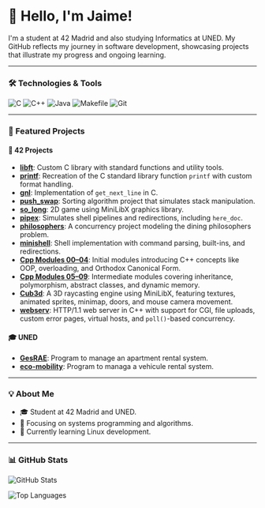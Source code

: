 # 👋 Hello, I'm Jaime!

I'm a student at 42 Madrid and also studying Informatics at UNED. My GitHub reflects my journey in software development, showcasing projects that illustrate my progress and ongoing learning.

---

### 🛠️ Technologies & Tools

![C](https://img.shields.io/badge/C-%2300599C.svg?style=flat&logo=c&logoColor=white)
![C++](https://img.shields.io/badge/C++-%2300599C.svg?style=flat&logo=c%2B%2B&logoColor=white)
![Java](https://img.shields.io/badge/Java-%23ED8B00.svg?style=flat&logo=java&logoColor=white)
![Makefile](https://img.shields.io/badge/Makefile-%23E2E2E2.svg?style=flat-square)
![Git](https://img.shields.io/badge/Git-%23F1502F.svg?style=flat-square&logo=git&logoColor=white)

---

### 📂 Featured Projects

#### 🧱 42 Projects

- [**libft**](https://github.com/jaimeol/libft): Custom C library with standard functions and utility tools.  
- [**printf**](https://github.com/jaimeol/printf): Recreation of the C standard library function `printf` with custom format handling.  
- [**gnl**](https://github.com/jaimeol/gnl): Implementation of `get_next_line` in C.  
- [**push_swap**](https://github.com/jaimeol/push_swap): Sorting algorithm project that simulates stack manipulation.  
- [**so_long**](https://github.com/jaimeol/so_long): 2D game using MiniLibX graphics library.  
- [**pipex**](https://github.com/jaimeol/pipex): Simulates shell pipelines and redirections, including `here_doc`.  
- [**philosophers**](https://github.com/jaimeol/philosophers): A concurrency project modeling the dining philosophers problem.  
- [**minishell**](https://github.com/jaimeol/minishell): Shell implementation with command parsing, built-ins, and redirections.  
- [**Cpp Modules 00–04**](https://github.com/jaimeol/CppBatch1): Initial modules introducing C++ concepts like OOP, overloading, and Orthodox Canonical Form.  
- [**Cpp Modules 05–09**](https://github.com/jaimeol/Cpp_Batch_2): Intermediate modules covering inheritance, polymorphism, abstract classes, and dynamic memory.  
- [**Cub3d**](https://github.com/jaimeol/Cub3d): A 3D raycasting engine using MiniLibX, featuring textures, animated sprites, minimap, doors, and mouse camera movement.  
- [**webserv**](https://github.com/jaimeol/webserv): HTTP/1.1 web server in C++ with support for CGI, file uploads, custom error pages, virtual hosts, and `poll()`-based concurrency.  

#### 🎓 UNED

- [**GesRAE**](https://github.com/jaimeol/gesRAE): Program to manage an apartment rental system.
- [**eco-mobility**](https://github.com/jaimeol/eco-mobility): Program to managa a vehicule rental system.

---

### 💡 About Me

- 🎓 Student at 42 Madrid and UNED.  
- 🔧 Focusing on systems programming and algorithms.  
- 🌱 Currently learning Linux development.

---

### 📊 GitHub Stats

![GitHub Stats](https://github-readme-stats.vercel.app/api?username=jaimeol&show_icons=true&theme=dark)

![Top Languages](https://github-readme-stats.vercel.app/api/top-langs/?username=jaimeol&layout=compact&theme=dark)

